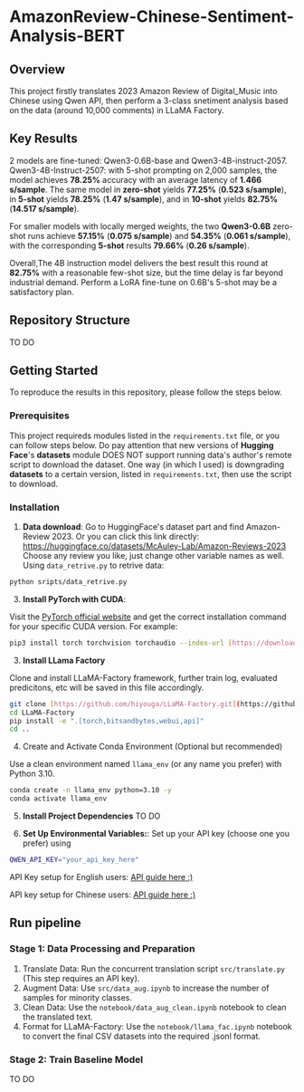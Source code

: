 # AmazonReview-Chinese-Sentiment-Analysis-BERT

## Overview

This project firstly translates 2023 Amazon Review of Digital_Music into Chinese using Qwen API, then perform a 3-class snetiment analysis based on the data (around 10,000 comments) in LLaMA Factory.

## Key Results
2 models are fine-tuned: Qwen3-0.6B-base and Qwen3-4B-instruct-2057. 
Qwen3-4B-Instruct-2507: with 5-shot prompting on 2,000 samples, the model achieves **78.25%** accuracy with an average latency of **1.466 s/sample**. The same model in **zero-shot** yields **77.25%** (**0.523 s/sample**), in **5-shot** yields **78.25%** (**1.47 s/sample**), and in **10-shot** yields **82.75%** (**14.517 s/sample**).

For smaller models with locally merged weights, the two **Qwen3-0.6B** zero-shot runs achieve **57.15%** (**0.075 s/sample**) and **54.35%** (**0.061 s/sample**), with the corresponding **5-shot** results **79.66%** (**0.26 s/sample**).

Overall,The 4B instruction model delivers the best result this round at **82.75%** with a reasonable few-shot size, but the time delay is far beyond industrial demand. Perform a LoRA fine-tune on 0.6B's 5-shot may be a satisfactory plan.

## Repository Structure
TO DO

## Getting Started
To reproduce the results in this repository, please follow the steps below.
### Prerequisites
This project requireds modules listed in the `requirements.txt` file, or you can follow steps below. Do pay attention that new versions of **Hugging Face**'s **datasets** module DOES NOT support running data's author's remote script to download the dataset. One way (in which I used) is downgrading **datasets** to a certain version, listed in `requirements.txt`, then use the script to download.

### Installation
1. **Data download**:
Go to HuggingFace's dataset part and find Amazon-Review 2023. Or you can click this link directly: https://huggingface.co/datasets/McAuley-Lab/Amazon-Reviews-2023
Choose any review you like, just change other variable names as well. Using `data_retrive.py` to retrive data:
```bash
python sripts/data_retrive.py
```

3. **Install PyTorch with CUDA**:
   
Visit the [PyTorch official website](https://pytorch.org/get-started/locally/) and get the correct installation command for your specific CUDA version. For example:
```bash
pip3 install torch torchvision torchaudio --index-url [https://download.pytorch.org/whl/cu121](https://download.pytorch.org/whl/cu121)
```

3. **Install LLama Factory**
   
Clone and install LLaMA-Factory framework, further train log, evaluated predicitons, etc will be saved in this file accordingly.
```bash
git clone [https://github.com/hiyouga/LLaMA-Factory.git](https://github.com/hiyouga/LLaMA-Factory.git)
cd LLaMA-Factory
pip install -e ".[torch,bitsandbytes,webui,api]"
cd ..
```

4. Create and Activate Conda Environment (Optional but recommended)
   
Use a clean environment named `llama_env` (or any name you prefer) with Python 3.10.
```bash
conda create -n llama_env python=3.10 -y
conda activate llama_env
```

5. **Install Project Dependencies**
TO DO

6. **Set Up Environmental Variables:**:
Set up your API key (choose one you prefer) using
```bash
QWEN_API_KEY="your_api_key_here"

```
API Key setup for English users: [API guide here :)](https://www.immersivelimit.com/tutorials/adding-your-openai-api-key-to-system-environment-variables)

API key setup for Chinese users: [API guide here :)](https://blog.csdn.net/tenc1239/article/details/133040806#:~:text=%E6%9C%AC%E6%96%87%E4%BB%8B%E7%BB%8D%E4%BA%86%E5%A6%82%E4%BD%95%E9%80%9A%E8%BF%87%E8%AE%BE%E7%BD%AE%E7%8E%AF%E5%A2%83%E5%8F%98%E9%87%8F%E5%AD%98%E5%82%A8OpenAIAPI%E5%AF%86%E9%92%A5%EF%BC%8C%E4%BB%A5%E5%87%8F%E5%B0%91%E7%9B%B4%E6%8E%A5%E4%BB%A3%E7%A0%81%E4%B8%AD%E7%9A%84%E7%A1%AC%E7%BC%96%E7%A0%81%EF%BC%8C%E4%BB%8E%E8%80%8C%E6%8F%90%E9%AB%98%E5%AE%89%E5%85%A8%E6%80%A7%E3%80%82,%E6%AD%A5%E9%AA%A4%E5%8C%85%E6%8B%AC%E6%96%B0%E5%BB%BA%E7%B3%BB%E7%BB%9F%E5%8F%98%E9%87%8F%E5%B9%B6%E4%BD%BF%E7%94%A8os.getenv%E8%8E%B7%E5%8F%96%E5%85%B6%E5%80%BC%E3%80%82)

## Run pipeline

### Stage 1: Data Processing and Preparation
1. Translate Data: Run the concurrent translation script `src/translate.py` (This step requires an API key).
2. Augment Data: Use `src/data_aug.ipynb` to increase the number of samples for minority classes.
3. Clean Data: Use the `notebook/data_aug_clean.ipynb` notebook to clean the translated text.
4. Format for LLaMA-Factory: Use the `notebook/llama_fac.ipynb` notebook to convert the final CSV datasets into the required .jsonl format.

### Stage 2: Train Baseline Model

TO DO
